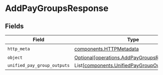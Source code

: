 # AddPayGroupsResponse


## Fields

| Field                                                                                                | Type                                                                                                 | Required                                                                                             | Description                                                                                          |
| ---------------------------------------------------------------------------------------------------- | ---------------------------------------------------------------------------------------------------- | ---------------------------------------------------------------------------------------------------- | ---------------------------------------------------------------------------------------------------- |
| `http_meta`                                                                                          | [components.HTTPMetadata](../../models/components/httpmetadata.md)                                   | :heavy_check_mark:                                                                                   | N/A                                                                                                  |
| `object`                                                                                             | [Optional[operations.AddPayGroupsResponseBody]](../../models/operations/addpaygroupsresponsebody.md) | :heavy_minus_sign:                                                                                   | N/A                                                                                                  |
| `unified_pay_group_outputs`                                                                          | List[[components.UnifiedPayGroupOutput](../../models/components/unifiedpaygroupoutput.md)]           | :heavy_minus_sign:                                                                                   | N/A                                                                                                  |